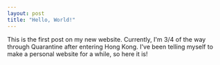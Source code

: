 ```yaml
---
layout: post
title: "Hello, World!"
---
```


This is the first post on my new website. Currently, I'm 3/4 of the way through Quarantine after entering Hong Kong. I've been telling myself to make a personal website for a while, so here it is!